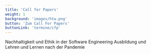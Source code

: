 ```yaml
---
title: 'Call for Papers'
weight: 1
background: 'images/htw.png'
button: 'Zum Call For Papers'
buttonLink: 'termine/cfp'
---
```

Nachhaltigkeit und Ethik
in der Software Engineering Ausbildung und
Lehren und Lernen nach der Pandemie
